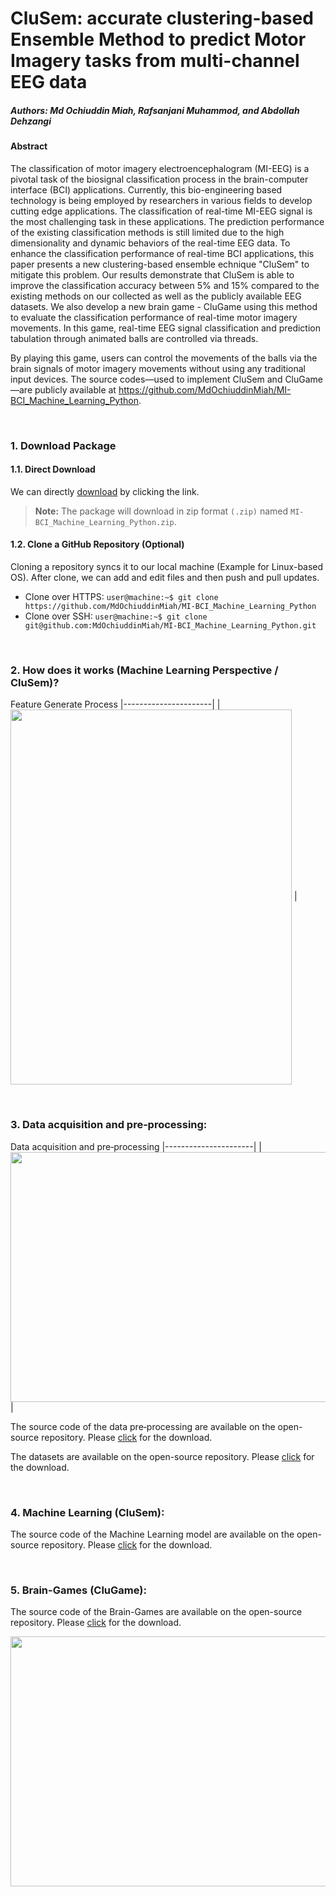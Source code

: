 # CluSem: accurate clustering-based Ensemble Method to predict Motor Imagery tasks from multi-channel EEG data
##### Authors: Md Ochiuddin Miah, Rafsanjani Muhammod, and Abdollah Dehzangi

#### Abstract
The classification of motor imagery electroencephalogram (MI-EEG) is a pivotal task of the biosignal classification process in the brain-computer interface (BCI) applications. Currently, this bio-engineering based technology is being
employed by researchers in various fields to develop cutting edge applications. The classification of real-time MI-EEG signal is the most challenging task in these applications. The prediction performance of the existing classification methods is still limited due to the high dimensionality and dynamic behaviors of the real-time EEG data. To enhance the classification performance of real-time BCI applications, this paper presents a new clustering-based ensemble echnique "CluSem" to mitigate this problem. Our results demonstrate that CluSem is able to improve the classification accuracy between 5% and 15% compared to the existing methods on our collected as well as the publicly available EEG datasets. We also develop a new brain game - CluGame using this method to evaluate the classification performance of real-time motor imagery
movements. In this game, real-time EEG signal classification and prediction tabulation through animated balls are controlled via threads.


By playing this game, users can control the movements of the balls via the brain signals of
motor imagery movements without using any traditional input devices. The
source codes—used to implement CluSem and CluGame—are publicly available
at https://github.com/MdOchiuddinMiah/MI-BCI_Machine_Learning_Python.

&nbsp;

### 1. Download Package
#### 1.1. Direct Download
We can directly [download](https://minhaskamal.github.io/DownGit/#/home?url=https://github.com/MdOchiuddinMiah/MI-BCI_Machine_Learning_Python) by clicking the link.

> **Note:** The package will download in zip format `(.zip)` named `MI-BCI_Machine_Learning_Python.zip`.


#### 1.2. Clone a GitHub Repository (Optional)

Cloning a repository syncs it to our local machine (Example for Linux-based OS). After clone, we can add and edit files and then push and pull updates.
- Clone over HTTPS: `user@machine:~$ git clone https://github.com/MdOchiuddinMiah/MI-BCI_Machine_Learning_Python`
- Clone over SSH: `user@machine:~$ git clone git@github.com:MdOchiuddinMiah/MI-BCI_Machine_Learning_Python.git `

&nbsp;


### 2. How does it works (Machine Learning Perspective / CluSem)?

Feature Generate Process
|----------------------|
|<img align="center" src="https://github.com/MdOchiuddinMiah/MI-BCI_Machine_Learning_Python/blob/master/bmi-model.PNG" width="450" height="600" /> |

&nbsp;

### 3. Data acquisition and pre‑processing:

Data acquisition and pre‑processing
|----------------------|
|<img align="center" src="https://github.com/MdOchiuddinMiah/MI-BCI_Machine_Learning_Python/blob/master/signal-acquisition.png" width="700" height="400" /> |

The source code of the data pre‑processing are available on the open-source repository. Please [click](https://github.com/MdOchiuddinMiah/MI-BCI_Machine_Learning_Python/tree/master/Data%20Pre-Processing) for the download.

The datasets are available on the open-source repository. Please [click](https://github.com/MdOchiuddinMiah/MI-BCI_Machine_Learning_Python/tree/master/Datasets) for the download.

&nbsp;

### 4. Machine Learning (CluSem):
The source code of the Machine Learning model are available on the open-source repository. Please [click](https://github.com/MdOchiuddinMiah/MI-BCI_Machine_Learning_Python/tree/master/Machine-Learning) for the download.

&nbsp;

### 5. Brain-Games (CluGame):
The source code of the Brain-Games are available on the open-source repository. Please [click](https://github.com/MdOchiuddinMiah/MI-BCI_Machine_Learning_Python/tree/master/Brain-Game) for the download.

<img align="center" src="https://github.com/MdOchiuddinMiah/MI-BCI_Machine_Learning_Python/blob/master/brain-game.png" width="800" height="400" />
